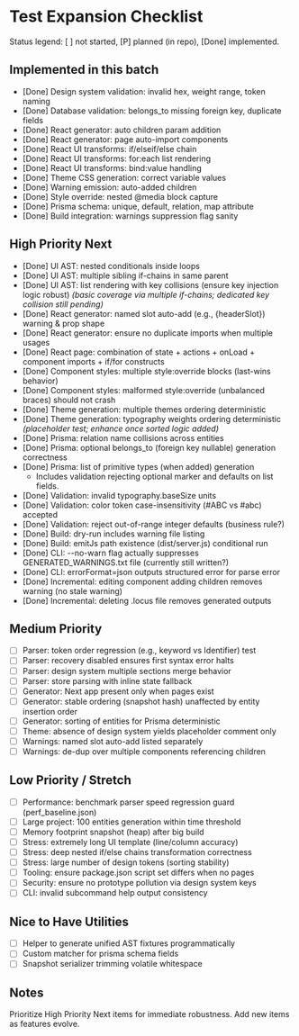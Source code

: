 # Test Expansion Checklist

Status legend: [ ] not started, [P] planned (in repo), [Done] implemented.

## Implemented in this batch
- [Done] Design system validation: invalid hex, weight range, token naming
- [Done] Database validation: belongs_to missing foreign key, duplicate fields
- [Done] React generator: auto children param addition
- [Done] React generator: page auto-import components
- [Done] React UI transforms: if/elseif/else chain
- [Done] React UI transforms: for:each list rendering
- [Done] React UI transforms: bind:value handling
- [Done] Theme CSS generation: correct variable values
- [Done] Warning emission: auto-added children
- [Done] Style override: nested @media block capture
- [Done] Prisma schema: unique, default, relation, map attribute
- [Done] Build integration: warnings suppression flag sanity

## High Priority Next
- [Done] UI AST: nested conditionals inside loops
- [Done] UI AST: multiple sibling if-chains in same parent
- [Done] UI AST: list rendering with key collisions (ensure key injection logic robust) *(basic coverage via multiple if-chains; dedicated key collision still pending)*
- [Done] React generator: named slot auto-add (e.g., {headerSlot}) warning & prop shape
- [Done] React generator: ensure no duplicate imports when multiple usages
- [Done] React page: combination of state + actions + onLoad + component imports + if/for constructs
- [Done] Component styles: multiple style:override blocks (last-wins behavior)
- [Done] Component styles: malformed style:override (unbalanced braces) should not crash
- [Done] Theme generation: multiple themes ordering deterministic
- [Done] Theme generation: typography weights ordering deterministic *(placeholder test; enhance once sorted logic added)*
- [Done] Prisma: relation name collisions across entities
- [Done] Prisma: optional belongs_to (foreign key nullable) generation correctness
- [Done] Prisma: list of primitive types (when added) generation
	- Includes validation rejecting optional marker and defaults on list fields.
- [Done] Validation: invalid typography.baseSize units
- [Done] Validation: color token case-insensitivity (#ABC vs #abc) accepted
- [Done] Validation: reject out-of-range integer defaults (business rule?)
- [Done] Build: dry-run includes warning file listing
- [Done] Build: emitJs path existence (dist/server.js) conditional run
- [Done] CLI: --no-warn flag actually suppresses GENERATED_WARNINGS.txt file (currently still written?)
- [Done] CLI: errorFormat=json outputs structured error for parse error
- [Done] Incremental: editing component adding children removes warning (no stale warning)
- [Done] Incremental: deleting .locus file removes generated outputs

## Medium Priority
- [ ] Parser: token order regression (e.g., keyword vs Identifier) test
- [ ] Parser: recovery disabled ensures first syntax error halts
- [ ] Parser: design system multiple sections merge behavior
- [ ] Parser: store parsing with inline state fallback
- [ ] Generator: Next app present only when pages exist
- [ ] Generator: stable ordering (snapshot hash) unaffected by entity insertion order
- [ ] Generator: sorting of entities for Prisma deterministic
- [ ] Theme: absence of design system yields placeholder comment only
- [ ] Warnings: named slot auto-add listed separately
- [ ] Warnings: de-dup over multiple components referencing children

## Low Priority / Stretch
- [ ] Performance: benchmark parser speed regression guard (perf_baseline.json)
- [ ] Large project: 100 entities generation within time threshold
- [ ] Memory footprint snapshot (heap) after big build
- [ ] Stress: extremely long UI template (line/column accuracy)
- [ ] Stress: deep nested if/else chains transformation correctness
- [ ] Stress: large number of design tokens (sorting stability)
- [ ] Tooling: ensure package.json script set differs when no pages
- [ ] Security: ensure no prototype pollution via design system keys
- [ ] CLI: invalid subcommand help output consistency

## Nice to Have Utilities
- [ ] Helper to generate unified AST fixtures programmatically
- [ ] Custom matcher for prisma schema fields
- [ ] Snapshot serializer trimming volatile whitespace

## Notes
Prioritize High Priority Next items for immediate robustness. Add new items as features evolve.
